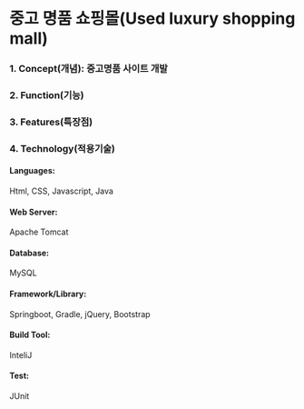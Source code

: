 # 중고 명품 쇼핑몰(Used luxury shopping mall)

<h3>1. Concept(개념): 중고명품 사이트 개발</h3>

<h3>2. Function(기능)</h3> 

<h3>3. Features(특장점)</h3>

<h3>4. Technology(적용기술)</h3>

<h4>Languages:</h4>

Html, CSS, Javascript, Java

<h4>Web Server:</h4>

Apache Tomcat 

<h4>Database:</h4>

MySQL

<h4>Framework/Library:</h4>

Springboot, Gradle, jQuery, Bootstrap

<h4>Build Tool:</h4>

InteliJ

<h4>Test:</h4>

JUnit









